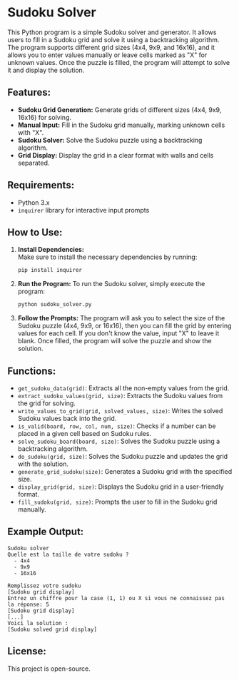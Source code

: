 # Sudoku Solver

This Python program is a simple Sudoku solver and generator. It allows users to fill in a Sudoku grid and solve it using a backtracking algorithm. The program supports different grid sizes (4x4, 9x9, and 16x16), and it allows you to enter values manually or leave cells marked as "X" for unknown values. Once the puzzle is filled, the program will attempt to solve it and display the solution.

## Features:
- **Sudoku Grid Generation:** Generate grids of different sizes (4x4, 9x9, 16x16) for solving.
- **Manual Input:** Fill in the Sudoku grid manually, marking unknown cells with "X".
- **Sudoku Solver:** Solve the Sudoku puzzle using a backtracking algorithm.
- **Grid Display:** Display the grid in a clear format with walls and cells separated.

## Requirements:
- Python 3.x
- `inquirer` library for interactive input prompts

## How to Use:

1. **Install Dependencies:**  
   Make sure to install the necessary dependencies by running:
   ```bash
   pip install inquirer
   ```

2. **Run the Program:**
   To run the Sudoku solver, simply execute the program:
   ```bash
   python sudoku_solver.py
   ```

3. **Follow the Prompts:**
   The program will ask you to select the size of the Sudoku puzzle (4x4, 9x9, or 16x16), then you can fill the grid by entering values for each cell. If you don't know the value, input "X" to leave it blank. Once filled, the program will solve the puzzle and show the solution.

## Functions:
- `get_sudoku_data(grid)`: Extracts all the non-empty values from the grid.
- `extract_sudoku_values(grid, size)`: Extracts the Sudoku values from the grid for solving.
- `write_values_to_grid(grid, solved_values, size)`: Writes the solved Sudoku values back into the grid.
- `is_valid(board, row, col, num, size)`: Checks if a number can be placed in a given cell based on Sudoku rules.
- `solve_sudoku_board(board, size)`: Solves the Sudoku puzzle using a backtracking algorithm.
- `do_sudoku(grid, size)`: Solves the Sudoku puzzle and updates the grid with the solution.
- `generate_grid_sudoku(size)`: Generates a Sudoku grid with the specified size.
- `display_grid(grid, size)`: Displays the Sudoku grid in a user-friendly format.
- `fill_sudoku(grid, size)`: Prompts the user to fill in the Sudoku grid manually.

## Example Output:
```
Sudoku solver
Quelle est la taille de votre sudoku ?
  - 4x4
  - 9x9
  - 16x16

Remplissez votre sudoku
[Sudoku grid display]
Entrez un chiffre pour la case (1, 1) ou X si vous ne connaissez pas la réponse: 5
[Sudoku grid display]
[...]
Voici la solution :
[Sudoku solved grid display]
```

## License:
This project is open-source.

